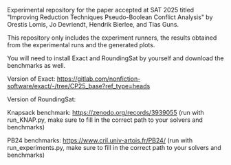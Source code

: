 Experimental repository for the paper accepted at SAT 2025 titled "Improving Reduction Techniques Pseudo-Boolean Conflict Analysis" by Orestis Lomis, Jo Devriendt, Hendrik Bierlee, and Tias Guns.

This repository only includes the experiment runners, the results obtained from the experimental runs and the generated plots.

You will need to install Exact and RoundingSat by yourself and download the benchmarks as well.

Version of Exact: https://gitlab.com/nonfiction-software/exact/-/tree/CP25_base?ref_type=heads

Version of RoundingSat:

Knapsack benchmark: https://zenodo.org/records/3939055 (run with run_KNAP.py, make sure to fill in the correct path to your solvers and benchmarks)

PB24 benchmarks: https://www.cril.univ-artois.fr/PB24/ (run with run_experiments.py, make sure to fill in the correct path to your solvers and benchmarks)
